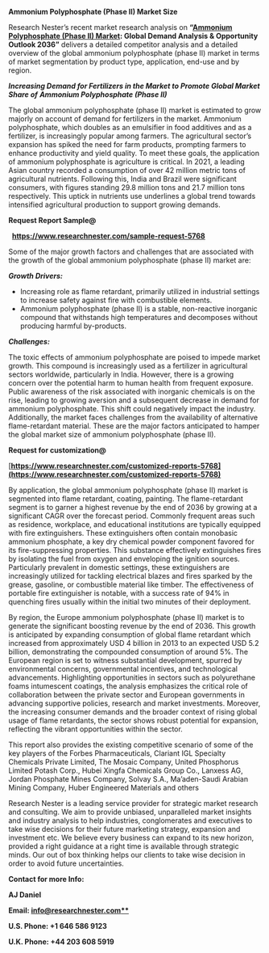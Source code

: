 ﻿**Ammonium Polyphosphate (Phase II) Market Size** 

Research Nester’s recent market research analysis on **“[Ammonium Polyphosphate (Phase II) Market](https://www.researchnester.com/reports/ammonium-polyphosphate-market/5768): Global Demand Analysis & Opportunity Outlook 2036”** delivers a detailed competitor analysis and a detailed overview of the global ammonium polyphosphate (phase II) market in terms of market segmentation by product type, application, end-use and by region. 

***Increasing Demand for Fertilizers in the Market to Promote Global Market Share of*** ***Ammonium Polyphosphate (Phase II)*** 

The global ammonium polyphosphate (phase II) market is estimated to grow majorly on account of demand for fertilizers in the market. Ammonium polyphosphate, which doubles as an emulsifier in food additives and as a fertilizer, is increasingly popular among farmers. The agricultural sector’s expansion has spiked the need for farm products, prompting farmers to enhance productivity and yield quality. To meet these goals, the application of ammonium polyphosphate is agriculture is critical. In 2021, a leading Asian country recorded a consumption of over 42 million metric tons of agricultural nutrients. Following this, India and Brazil were significant consumers, with figures standing 29.8 million tons and 21.7 million tons respectively. This uptick in nutrients use underlines a global trend towards intensified agricultural production to support growing demands. 

**Request Report Sample@**  

` `**<https://www.researchnester.com/sample-request-5768>** 

Some of the major growth factors and challenges that are associated with the growth of the global ammonium polyphosphate (phase II) market are: 

***Growth Drivers:***

- Increasing role as flame retardant, primarily utilized in industrial settings to increase safety against fire with combustible elements. 
- Ammonium polyphosphate (phase II) is a stable, non-reactive inorganic compound that withstands high temperatures and decomposes without producing harmful by-products. 

***Challenges:***

The toxic effects of ammonium polyphosphate are poised to impede market growth. This compound is increasingly used as a fertilizer in agricultural sectors worldwide, particularly in India. However, there is a growing concern over the potential harm to human health from frequent exposure. Public awareness of the risk associated with inorganic chemicals is on the rise, leading to growing aversion and a subsequent decrease in demand for ammonium polyphosphate. This shift could negatively impact the industry. Additionally, the market faces challenges from the availability of alternative flame-retardant material. These are the major factors anticipated to hamper the global market size of ammonium polyphosphate (phase II). 

**Request for customization@**

[**https://www.researchnester.com/customized-reports-5768](https://www.researchnester.com/customized-reports-5768)** 

By application, the global ammonium polyphosphate (phase II) market is segmented into flame retardant, coating, painting.  The flame-retardant segment is to garner a highest revenue by the end of 2036 by growing at a significant CAGR over the forecast period. Commonly frequent areas such as residence, workplace, and educational institutions are typically equipped with fire extinguishers. These extinguishers often contain monobasic ammonium phosphate, a key dry chemical powder component favored for its fire-suppressing properties. This substance effectively extinguishes fires by isolating the fuel from oxygen and enveloping the ignition sources. Particularly prevalent in domestic settings, these extinguishers are increasingly utilized for tackling electrical blazes and fires sparked by the grease, gasoline, or combustible material like timber. The effectiveness of portable fire extinguisher is notable, with a success rate of 94% in quenching fires usually within the initial two minutes of their deployment.   

By region, the Europe ammonium polyphosphate (phase II) market is to generate the significant boosting revenue by the end of 2036. This growth is anticipated by expanding consumption of global flame retardant which increased from approximately USD 4 billion in 2013 to an expected USD 5.2 billion, demonstrating the compounded consumption of around 5%. The European region is set to witness substantial development, spurred by environmental concerns, governmental incentives, and technological advancements. Highlighting opportunities in sectors such as polyurethane foams intumescent coatings, the analysis emphasizes the critical role of collaboration between the private sector and European governments in advancing supportive policies, research and market investments. Moreover, the increasing consumer demands and the broader context of rising global usage of flame retardants, the sector shows robust potential for expansion, reflecting the vibrant opportunities within the sector. 

This report also provides the existing competitive scenario of some of the key players of the Forbes Pharmaceuticals, Clariant IGL Specialty Chemicals Private Limited, The Mosaic Company, United Phosphorus Limited Potash Corp., Hubei Xingfa Chemicals Group Co., Lanxess AG, Jordan Phosphate Mines Company, Solvay S.A., Ma’aden-Saudi Arabian Mining Company, Huber Engineered Materials and others 

Research Nester is a leading service provider for strategic market research and consulting. We aim to provide unbiased, unparalleled market insights and industry analysis to help industries, conglomerates and executives to take wise decisions for their future marketing strategy, expansion and investment etc. We believe every business can expand to its new horizon, provided a right guidance at a right time is available through strategic minds. Our out of box thinking helps our clients to take wise decision in order to avoid future uncertainties.

**Contact for more Info:** 

**AJ Daniel**

**Email: [info@researchnester.com**](mailto:info@researchnester.com)**

**U.S. Phone: +1 646 586 9123** 

**U.K. Phone: +44 203 608 5919**
